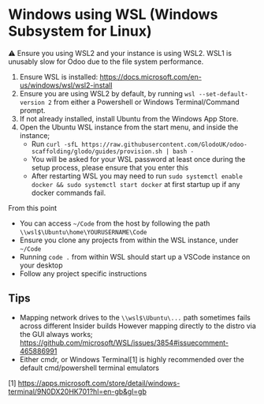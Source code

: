 # Windows using WSL (Windows Subsystem for Linux)
:warning: Ensure you using WSL2 and your instance is using WSL2. WSL1 is unusably slow for Odoo due to the file system performance.

  1. Ensure WSL is installed: https://docs.microsoft.com/en-us/windows/wsl/wsl2-install
  2. Ensure you are using WSL2 by default, by running `wsl --set-default-version 2` from either a Powershell or Windows Terminal/Command prompt.
  2. If not already installed, install Ubuntu from the Windows App Store.
  3. Open the Ubuntu WSL instance from the start menu, and inside the instance;
     * Run `curl -sfL https://raw.githubusercontent.com/GlodoUK/odoo-scaffolding/glodo/guides/provision.sh | bash -`
     * You will be asked for your WSL password at least once during the setup process, please ensure that you enter this
     * After restarting WSL you may need to run `sudo systemctl enable docker && sudo systemctl start docker` at first startup up if any docker commands fail.

From this point
  * You can access `~/Code` from the host by following the path `\\wsl$\Ubuntu\home\YOURUSERNAME\Code`
  * Ensure you clone any projects from within the WSL instance, under `~/Code`
  * Running `code .` from within WSL should start up a VSCode instance on your desktop
  * Follow any project specific instructions

## Tips
  * Mapping network drives to the `\\wsl$\Ubuntu\...` path sometimes fails across different Insider builds
    However mapping directly to the distro via the GUI always works; https://github.com/microsoft/WSL/issues/3854#issuecomment-465886991
  * Either cmdr, or Windows Terminal[1] is highly recommended over the default cmd/powershell terminal emulators

[1] https://apps.microsoft.com/store/detail/windows-terminal/9N0DX20HK701?hl=en-gb&gl=gb
